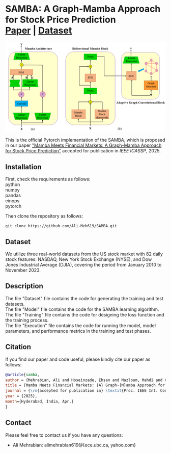 SAMBA: A Graph-Mamba Approach for Stock Price Prediction  
[**Paper**](https://arxiv.org/pdf/2410.03707) | [**Dataset**](https://www.kaggle.com/datasets/ehoseinz/stock-market-prediction/data)
===



<p align="center">
  <img src="abc.PNG" alt="Title of the Picture">
  <br>
</p>

This is the official Pytorch implementation of the SAMBA, which is proposed in our paper ["Mamba Meets Financial Markets: A Graph-Mamba Approach for Stock Price Prediction"](https://arxiv.org/pdf/2410.03707) accepted for publication in *IEEE ICASSP*, 2025.

## Installation

First, check the requirements as follows:\
python\
numpy\
pandas\
einops\
pytorch

Then clone the repository as follows:
```shell
git clone https://github.com/Ali-Meh619/SAMBA.git
```

## Dataset
We utilize three real-world datasets from the US stock market with 82 daily stock features: NASDAQ, New York Stock Exchange (NYSE), and Dow Jones Industrial Average (DJIA), covering the period from January 2010 to November 2023.

## Description

The file "Dataset" file contains the code for generating the training and test datasets.\
The file "Model" file contains the code for the SAMBA learning algorithm.\
The file "Training" file contains the code for designing the loss function and the training process.\
The file "Execution" file contains the code for running the model, model parameters, and performance metrics in the training and test phases.


## Citation

If you find our paper and code useful, please kindly cite our paper as follows:
```bibtex
@article{samba,
author = {Mehrabian, Ali and Hoseinzade, Ehsan and Mazloum, Mahdi and Chen, Xiaohong},
title = {Mamba Meets Financial Markets: {A} Graph-{M}amba Approach for Stock Price Prediction},
journal = {\rm{accepted for publication in} \textit{Proc. IEEE Int. Conf. Acoust., Speech, Signal Process. (ICASSP)}},
year = {2025},
month={Hyderabad, India, Apr.}
}
```

## Contact

Please feel free to contact us if you have any questions:
- Ali Mehrabian: alimehrabian619@{ece.ubc.ca, yahoo.com}

